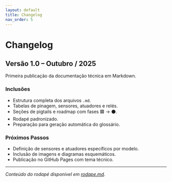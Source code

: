 ```yaml
---
layout: default
title: Changelog
nav_order: 5
---
```

# Changelog

## Versão 1.0 – Outubro / 2025
Primeira publicação da documentação técnica em Markdown.

### Inclusões
- Estrutura completa dos arquivos `.md`.
- Tabelas de pinagem, sensores, atuadores e relés.
- Seções de pigtails e roadmap com fases 🟩 → ⚫.
- Rodapé padronizado.
- Preparação para geração automática do glossário.

### Próximos Passos
- Definição de sensores e atuadores específicos por modelo.
- Inclusão de imagens e diagramas esquemáticos.
- Publicação no GitHub Pages com tema técnico.

---

_Conteúdo do rodapé disponível em [rodape.md](rodape.md)._
